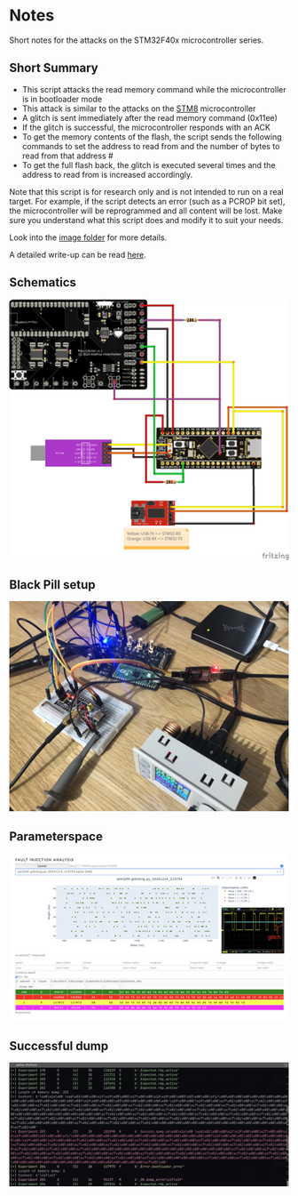 # Notes

Short notes for the attacks on the STM32F40x microcontroller series.

## Short Summary

- This script attacks the read memory command while the microcontroller is in bootloader mode 
- This attack is similar to the attacks on the [STM8](https://github.com/MKesenheimer/fault-injection-library/tree/master/projects/stm8s) microcontroller
- A glitch is sent immediately after the read memory command (0x11ee)
- If the glitch is successful, the microcontroller responds with an ACK
- To get the memory contents of the flash, the script sends the following commands to set the address to read from and the number of bytes to read from that address #
- To get the full flash back, the glitch is executed several times and the address to read from is increased accordingly.

Note that this script is for research only and is not intended to run on a real target. For example, if the script detects an error (such as a PCROP bit set), the microcontroller will be reprogrammed and all content will be lost. Make sure you understand what this script does and modify it to suit your needs.

Look into the [image folder](images) for more details.

A detailed write-up can be read [here](https://mkesenheimer.github.io/blog/glitching-the-stm32f4.html).

## Schematics

![](images/stm32f40-glitching_bb.png)

## Black Pill setup

![](images/setup.JPG)

## Parameterspace

![](images/parameterspace-attempt-1.png)

## Successful dump

![](images/successful-dump.png)